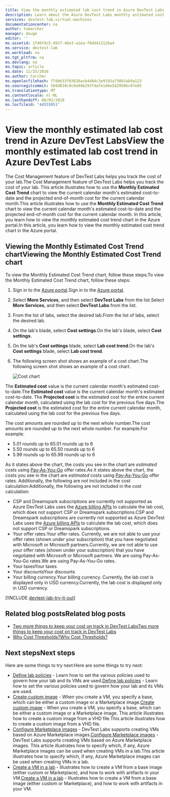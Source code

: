 ```yaml
---
title: View the monthly estimated lab cost trend in Azure DevTest Labs | Microsoft Docs
description: Learn about the Azure DevTest Labs monthly estimated cost trend chart.
services: devtest-lab,virtual-machines
documentationcenter: na
author: tomarcher
manager: douge
editor: ''
ms.assetid: 1f46fdc5-d917-46e3-a1ea-f6dd41212ba4
ms.service: devtest-lab
ms.workload: na
ms.tgt_pltfrm: na
ms.devlang: na
ms.topic: article
ms.date: 11/25/2016
ms.author: tarcher
ms.openlocfilehash: f7db633f03638acb4484c3e9193a730b5ab9a123
ms.sourcegitcommit: 5b9d839c0c0a94b293fdafe1d6e5429506c07e05
ms.translationtype: MT
ms.contentlocale: nl-NL
ms.lasthandoff: 08/02/2018
ms.locfileid: "44555051"
---
```

# <a name="view-the-monthly-estimated-lab-cost-trend-in-azure-devtest-labs"></a><span data-ttu-id="55f7b-103">View the monthly estimated lab cost trend in Azure DevTest Labs</span><span class="sxs-lookup"><span data-stu-id="55f7b-103">View the monthly estimated lab cost trend in Azure DevTest Labs</span></span>
<span data-ttu-id="55f7b-104">The Cost Management feature of DevTest Labs helps you track the cost of your lab.</span><span class="sxs-lookup"><span data-stu-id="55f7b-104">The Cost Management feature of DevTest Labs helps you track the cost of your lab.</span></span> <span data-ttu-id="55f7b-105">This article illustrates how to use the **Monthly Estimated Cost Trend** chart to view the current calendar month's estimated cost-to-date and the projected end-of-month cost for the current calendar month.</span><span class="sxs-lookup"><span data-stu-id="55f7b-105">This article illustrates how to use the **Monthly Estimated Cost Trend** chart to view the current calendar month's estimated cost-to-date and the projected end-of-month cost for the current calendar month.</span></span> <span data-ttu-id="55f7b-106">In this article, you learn how to view the monthly estimated cost trend chart in the Azure portal.</span><span class="sxs-lookup"><span data-stu-id="55f7b-106">In this article, you learn how to view the monthly estimated cost trend chart in the Azure portal.</span></span>

## <a name="viewing-the-monthly-estimated-cost-trend-chart"></a><span data-ttu-id="55f7b-107">Viewing the Monthly Estimated Cost Trend chart</span><span class="sxs-lookup"><span data-stu-id="55f7b-107">Viewing the Monthly Estimated Cost Trend chart</span></span>
<span data-ttu-id="55f7b-108">To view the Monthly Estimated Cost Trend chart, follow these steps:</span><span class="sxs-lookup"><span data-stu-id="55f7b-108">To view the Monthly Estimated Cost Trend chart, follow these steps:</span></span> 

1. <span data-ttu-id="55f7b-109">Sign in to the [Azure portal](http://go.microsoft.com/fwlink/p/?LinkID=525040).</span><span class="sxs-lookup"><span data-stu-id="55f7b-109">Sign in to the [Azure portal](http://go.microsoft.com/fwlink/p/?LinkID=525040).</span></span>
2. <span data-ttu-id="55f7b-110">Select **More Services**, and then select **DevTest Labs** from the list.</span><span class="sxs-lookup"><span data-stu-id="55f7b-110">Select **More Services**, and then select **DevTest Labs** from the list.</span></span>
3. <span data-ttu-id="55f7b-111">From the list of labs, select the desired lab.</span><span class="sxs-lookup"><span data-stu-id="55f7b-111">From the list of labs, select the desired lab.</span></span>   
4. <span data-ttu-id="55f7b-112">On the lab's blade, select **Cost settings**.</span><span class="sxs-lookup"><span data-stu-id="55f7b-112">On the lab's blade, select **Cost settings**.</span></span>
5. <span data-ttu-id="55f7b-113">On the lab's **Cost settings** blade, select **Lab cost trend**.</span><span class="sxs-lookup"><span data-stu-id="55f7b-113">On the lab's **Cost settings** blade, select **Lab cost trend**.</span></span>
6. <span data-ttu-id="55f7b-114">The following screen shot shows an example of a cost chart.</span><span class="sxs-lookup"><span data-stu-id="55f7b-114">The following screen shot shows an example of a cost chart.</span></span> 
   
    ![Cost chart](https://docstestmedia1.blob.core.windows.net/azure-media/articles/devtest-lab/media/devtest-lab-configure-cost-management/graph.png)

<span data-ttu-id="55f7b-116">The **Estimated cost** value is the current calendar month's estimated cost-to-date.</span><span class="sxs-lookup"><span data-stu-id="55f7b-116">The **Estimated cost** value is the current calendar month's estimated cost-to-date.</span></span> <span data-ttu-id="55f7b-117">The **Projected cost** is the estimated cost for the entire current calendar month, calculated using the lab cost for the previous five days.</span><span class="sxs-lookup"><span data-stu-id="55f7b-117">The **Projected cost** is the estimated cost for the entire current calendar month, calculated using the lab cost for the previous five days.</span></span>

<span data-ttu-id="55f7b-118">The cost amounts are rounded up to the next whole number.</span><span class="sxs-lookup"><span data-stu-id="55f7b-118">The cost amounts are rounded up to the next whole number.</span></span> <span data-ttu-id="55f7b-119">For example:</span><span class="sxs-lookup"><span data-stu-id="55f7b-119">For example:</span></span> 

* <span data-ttu-id="55f7b-120">5.01 rounds up to 6</span><span class="sxs-lookup"><span data-stu-id="55f7b-120">5.01 rounds up to 6</span></span> 
* <span data-ttu-id="55f7b-121">5.50 rounds up to 6</span><span class="sxs-lookup"><span data-stu-id="55f7b-121">5.50 rounds up to 6</span></span>
* <span data-ttu-id="55f7b-122">5.99 rounds up to 6</span><span class="sxs-lookup"><span data-stu-id="55f7b-122">5.99 rounds up to 6</span></span>

<span data-ttu-id="55f7b-123">As it states above the chart, the costs you see in the chart are *estimated* costs using [Pay-As-You-Go](https://azure.microsoft.com/offers/ms-azr-0003p/) offer rates.</span><span class="sxs-lookup"><span data-stu-id="55f7b-123">As it states above the chart, the costs you see in the chart are *estimated* costs using [Pay-As-You-Go](https://azure.microsoft.com/offers/ms-azr-0003p/) offer rates.</span></span>
<span data-ttu-id="55f7b-124">Additionally, the following are *not* included in the cost calculation:</span><span class="sxs-lookup"><span data-stu-id="55f7b-124">Additionally, the following are *not* included in the cost calculation:</span></span>

* <span data-ttu-id="55f7b-125">CSP and Dreamspark subscriptions are currently not supported as Azure DevTest Labs uses the [Azure billing APIs](../billing/billing-usage-rate-card-overview.md) to calculate the lab cost, which does not support CSP or Dreamspark subscriptions.</span><span class="sxs-lookup"><span data-stu-id="55f7b-125">CSP and Dreamspark subscriptions are currently not supported as Azure DevTest Labs uses the [Azure billing APIs](../billing/billing-usage-rate-card-overview.md) to calculate the lab cost, which does not support CSP or Dreamspark subscriptions.</span></span>
* <span data-ttu-id="55f7b-126">Your offer rates.</span><span class="sxs-lookup"><span data-stu-id="55f7b-126">Your offer rates.</span></span> <span data-ttu-id="55f7b-127">Currently, we are not able to use your offer rates (shown under your subscription) that you have negotiated with Microsoft or Microsoft partners.</span><span class="sxs-lookup"><span data-stu-id="55f7b-127">Currently, we are not able to use your offer rates (shown under your subscription) that you have negotiated with Microsoft or Microsoft partners.</span></span> <span data-ttu-id="55f7b-128">We are using Pay-As-You-Go rates.</span><span class="sxs-lookup"><span data-stu-id="55f7b-128">We are using Pay-As-You-Go rates.</span></span>
* <span data-ttu-id="55f7b-129">Your taxes</span><span class="sxs-lookup"><span data-stu-id="55f7b-129">Your taxes</span></span>
* <span data-ttu-id="55f7b-130">Your discounts</span><span class="sxs-lookup"><span data-stu-id="55f7b-130">Your discounts</span></span>
* <span data-ttu-id="55f7b-131">Your billing currency.</span><span class="sxs-lookup"><span data-stu-id="55f7b-131">Your billing currency.</span></span> <span data-ttu-id="55f7b-132">Currently, the lab cost is displayed only in USD currency.</span><span class="sxs-lookup"><span data-stu-id="55f7b-132">Currently, the lab cost is displayed only in USD currency.</span></span>

[!INCLUDE [devtest-lab-try-it-out](../../includes/devtest-lab-try-it-out.md)]

## <a name="related-blog-posts"></a><span data-ttu-id="55f7b-133">Related blog posts</span><span class="sxs-lookup"><span data-stu-id="55f7b-133">Related blog posts</span></span>
* [<span data-ttu-id="55f7b-134">Two more things to keep your cost on track in DevTest Labs</span><span class="sxs-lookup"><span data-stu-id="55f7b-134">Two more things to keep your cost on track in DevTest Labs</span></span>](https://blogs.msdn.microsoft.com/devtestlab/2016/06/21/keep-your-cost-on-track/)
* [<span data-ttu-id="55f7b-135">Why Cost Thresholds?</span><span class="sxs-lookup"><span data-stu-id="55f7b-135">Why Cost Thresholds?</span></span>](https://blogs.msdn.microsoft.com/devtestlab/2016/04/11/why-cost-thresholds/)

## <a name="next-steps"></a><span data-ttu-id="55f7b-136">Next steps</span><span class="sxs-lookup"><span data-stu-id="55f7b-136">Next steps</span></span>
<span data-ttu-id="55f7b-137">Here are some things to try next:</span><span class="sxs-lookup"><span data-stu-id="55f7b-137">Here are some things to try next:</span></span>

* <span data-ttu-id="55f7b-138">[Define lab policies](devtest-lab-set-lab-policy.md) - Learn how to set the various policies used to govern how your lab and its VMs are used.</span><span class="sxs-lookup"><span data-stu-id="55f7b-138">[Define lab policies](devtest-lab-set-lab-policy.md) - Learn how to set the various policies used to govern how your lab and its VMs are used.</span></span> 
* <span data-ttu-id="55f7b-139">[Create custom image](devtest-lab-create-template.md) - When you create a VM, you specify a base, which can be either a custom image or a Marketplace image.</span><span class="sxs-lookup"><span data-stu-id="55f7b-139">[Create custom image](devtest-lab-create-template.md) - When you create a VM, you specify a base, which can be either a custom image or a Marketplace image.</span></span> <span data-ttu-id="55f7b-140">This article illustrates how to create a custom image from a VHD file.</span><span class="sxs-lookup"><span data-stu-id="55f7b-140">This article illustrates how to create a custom image from a VHD file.</span></span>
* <span data-ttu-id="55f7b-141">[Configure Marketplace images](devtest-lab-configure-marketplace-images.md) - DevTest Labs supports creating VMs based on Azure Marketplace images.</span><span class="sxs-lookup"><span data-stu-id="55f7b-141">[Configure Marketplace images](devtest-lab-configure-marketplace-images.md) - DevTest Labs supports creating VMs based on Azure Marketplace images.</span></span> <span data-ttu-id="55f7b-142">This article illustrates how to specify which, if any, Azure Marketplace images can be used when creating VMs in a lab.</span><span class="sxs-lookup"><span data-stu-id="55f7b-142">This article illustrates how to specify which, if any, Azure Marketplace images can be used when creating VMs in a lab.</span></span>
* <span data-ttu-id="55f7b-143">[Create a VM in a lab](devtest-lab-add-vm-with-artifacts.md) - Illustrates how to create a VM from a base image (either custom or Marketplace), and how to work with artifacts in your VM.</span><span class="sxs-lookup"><span data-stu-id="55f7b-143">[Create a VM in a lab](devtest-lab-add-vm-with-artifacts.md) - Illustrates how to create a VM from a base image (either custom or Marketplace), and how to work with artifacts in your VM.</span></span>



